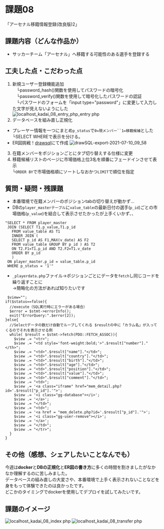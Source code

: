 
# 課題08
「アーセナル移籍情報登録(改良版)2」

## 課題内容（どんな作品か）
 - サッカーチーム「アーセナル」へ移籍する可能性のある選手を登録する

## 工夫した点・こだわった点
1. 新規ユーザー登録機能追加  
　└password_hash()関数を使用してパスワードの暗号化  
　└password_verify()関数を使用して暗号化したパスワードの認証  
　└パスワードのフォームを「input type="password"」に変更して入力した文字が見えないようにした  
 ![localhost_kadai_08_entry_php_entry php](https://user-images.githubusercontent.com/83898546/125147603-56425180-e167-11eb-8e9e-c4a277a1ce4e.png)
2. データベースを組み直し正規化
 - プレーヤー情報を一つにまとめ`p_status`で`0=現メンバー``1=移籍候補`とした
  └SELECT WHEREで表示を分ける。 
 - ER図挑戦！[drawsql](https://drawsql.app/home)にて作成
 ![drawSQL-export-2021-07-10_09_58](https://user-images.githubusercontent.com/83898546/125147787-89d1ab80-e168-11eb-9518-63757e627699.png)

3. 在籍メンバーをポジションごとにタブ切り替えする仕様に変更
4. 移籍候補リストのページに市場価格上位3名を順番にフェードインさせて表示  
  └`ORDER BY`で市場価格順にソートしなおかつ`LIMIT`で順位を指定

## 質問・疑問・残課題
 - 本番環境で在籍メンバーのポジションtabの切り替えが動かず...
 - DBの`player_masterテーブル`に`value_table`の最新日付の選手(`p_id`)ごとの市場価格(`p_value`)を結合して表示させたかったが上手くいかず、、
 ```
 "SELECT * FROM player_master
  JOIN (SELECT T1.p_value,T1.p_id
    FROM value_table AS T1 
    INNER JOIN (
    SELECT p_id AS F1,MAX(v_date) AS F2
    FROM value_table GROUP BY p_id ) AS T2
    ON T2.F1=T1.p_id AND T2.F2=T1.v_date
    ORDER BY p_id
    )
  ON player_master.p_id = value_table.p_id
  WHERE p_status = '1'"
  ```
 - `_playerdata.php`ファイル→ポジションごとにデータを`fetch`し同じコードを繰り返すことに  
  →簡略化の方法があれば知りたいです

```
 $view="";
if($status==false){
  //execute（SQL実行時にエラーがある場合）
  $error = $stmt->errorInfo();
  exit("ErrorQuery:".$error[2]);
}else{
  //Selectデータの数だけ自動でループしてくれる $resultの中に「カラム名」が入ってくるのでそれを表示させる例
  while( $result = $stmt->fetch(PDO::FETCH_ASSOC)){
    $view .= "<tr>";
    $view .= "<td style='font-weight:bold;'>".$result["number"]."</th>";
    $view .= "<td>".$result["name"]."</td>";
    $view .= "<td>".$result["country"]."</td>";
    $view .= "<td>".$result["birth"]."</td>";
    $view .= "<td>".$result["age"]."</td>";
    $view .= "<td>".$result["position"]."</td>";
    $view .= "<td>".$result["value"]."</td>";
    $view .= "<td>".$result["comment"]."</td>";
    $view .= "<td>";
    $view .= '<a class="iframe" href="mem_detail.php?id='.$result["p_id"].'">';
    $view .= '<i class="gg-database"></i>';
    $view .= '</a>';
    $view .= "</td>";
    $view .= "<td>";
    $view .= '<a href = "mem_delete.php?id='.$result["p_id"].'">';
    $view .= '<i class="gg-user-remove"></i>';
    $view .= '</a>';
    $view .= "</td>";
    $view .= "</tr>";
  }
}
```
 
## その他（感想、シェアしたいことなんでも）
今週は**docker**と**DBの正規化**と**ER図の書き方**に多くの時間を割きましたがなかなか理解するのに苦しみました。  
データベースの組み直しの大変さや、本番環境で上手く表示されないことなどを身をもって体験できたのは良かったです。  
どこかのタイミングでdockerを使用してデプロイを試してみたいです。

## 課題のイメージ
![localhost_kadai_08_index php](https://user-images.githubusercontent.com/83898546/125147814-b5ed2c80-e168-11eb-9ba1-3a8183eec451.png)
![localhost_kadai_08_transfer php](https://user-images.githubusercontent.com/83898546/125147817-b8e81d00-e168-11eb-8767-44411c86fd11.png)



